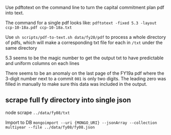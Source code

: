 Use pdftotext on the command line to turn the capital commitment plan pdf into text.

The command for a single pdf looks like:
`pdftotext -fixed 5.3 -layout ccp-10-18a.pdf ccp-10-18a.txt`

Use `sh scripts/pdf-to-text.sh data/fy20/pdf` to process a whole directory of pdfs, which will make a corresponding txt file for each in `/txt` under the same directory



5.3 seems to be the magic number to get the output txt to have predictable and uniform columns on each lines

There seems to be an anomaly on the last page of the FY19a pdf where the 3-digit number next to a commit `001` is only two digits.  The leading zero was filled in manually to make sure this data was included in the output.


## scrape full fy directory into single json
node scrape `../data/fy08/txt`

Import to DB
`mongoimport --uri {MONGO_URI} --jsonArray --collection multiyear --file ../data/fy08/fy08.json`
